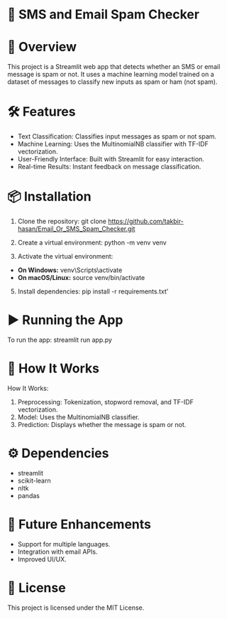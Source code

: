 # 📧 SMS and Email Spam Checker

# 🚀 Overview
This project is a Streamlit web app that detects whether an SMS or email message is spam or not.
It uses a machine learning model trained on a dataset of messages to classify new inputs as spam or ham (not spam).

# 🛠️ Features
- Text Classification: Classifies input messages as spam or not spam.
- Machine Learning: Uses the MultinomialNB classifier with TF-IDF vectorization.
- User-Friendly Interface: Built with Streamlit for easy interaction.
- Real-time Results: Instant feedback on message classification.

# 📦 Installation

1. Clone the repository:
   git clone https://github.com/takbir-hasan/Email_Or_SMS_Spam_Checker.git

2. Create a virtual environment:
   python -m venv venv

3. Activate the virtual environment:
  - **On Windows:**
   venv\Scripts\activate
  - **On macOS/Linux:**
   source venv/bin/activate

5. Install dependencies:
   pip install -r requirements.txt'

# ▶️ Running the App
To run the app:
streamlit run app.py

# 🧠 How It Works
How It Works:
1. Preprocessing: Tokenization, stopword removal, and TF-IDF vectorization.
2. Model: Uses the MultinomialNB classifier.
3. Prediction: Displays whether the message is spam or not.

# ⚙️ Dependencies

- streamlit
- scikit-learn
- nltk
- pandas

# 🎯 Future Enhancements

- Support for multiple languages.
- Integration with email APIs.
- Improved UI/UX.

# 📄 License
This project is licensed under the MIT License.

